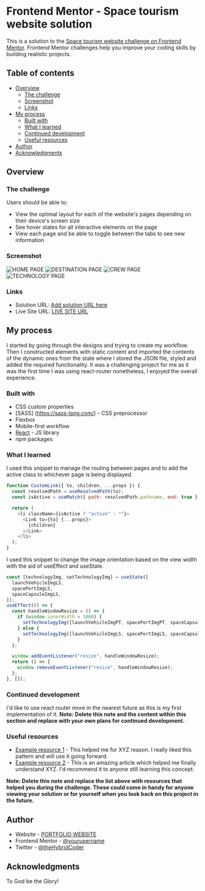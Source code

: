 # Frontend Mentor - Space tourism website solution

This is a solution to the [Space tourism website challenge on Frontend Mentor](https://www.frontendmentor.io/challenges/space-tourism-multipage-website-gRWj1URZ3). Frontend Mentor challenges help you improve your coding skills by building realistic projects.

## Table of contents

- [Overview](#overview)
  - [The challenge](#the-challenge)
  - [Screenshot](#screenshot)
  - [Links](#links)
- [My process](#my-process)
  - [Built with](#built-with)
  - [What I learned](#what-i-learned)
  - [Continued development](#continued-development)
  - [Useful resources](#useful-resources)
- [Author](#author)
- [Acknowledgments](#acknowledgments)

## Overview

### The challenge

Users should be able to:

- View the optimal layout for each of the website's pages depending on their device's screen size
- See hover states for all interactive elements on the page
- View each page and be able to toggle between the tabs to see new information

### Screenshot

![HOME PAGE](./assets/home-desktop.png)
![DESTINATION PAGE](./assets/destination-desktop.png)
![CREW PAGE](./assets/crew-desktop.png)
![TECHNOLOGY PAGE](./assets/tech-desktop.png)

### Links

- Solution URL: [Add solution URL here](https://your-solution-url.com)
- Live Site URL: [LIVE SITE URL](https://olu-space-tourism.netlify.app/)

## My process

I started by going through the designs and trying to create my workflow. Then I constructed elements with static content and imported the contents of the dynamic ones from the state where I stored the JSON file, styled and added the required functionality. It was a challenging project for me as it was the first time I was using react-router nonetheless, I enjoyed the overall experience.

### Built with

- CSS custom properties
- [SASS] (https://sass-lang.com/) - CSS preprocessor
- Flexbox
- Mobile-first workflow
- [React](https://reactjs.org/) - JS library
- npm packages

### What I learned

I used this snippet to manage the routing between pages and to add the active class to whichever page is being displayed.

```js
function CustomLink({ to, children, ...props }) {
  const resolvedPath = useResolvedPath(to);
  const isActive = useMatch({ path: resolvedPath.pathname, end: true });

  return (
    <li className={isActive ? "active" : ""}>
      <Link to={to} {...props}>
        {children}
      </Link>
    </li>
  );
}
```

I used this snippet to change the image orientation based on the view width with the aid of useEffect and useState.

```js
const [technologyImg, setTechnologyImg] = useState([
  launchVehicleImgLS,
  spacePortImgLS,
  spaceCapsuleImgLS,
]);
useEffect(() => {
  const handleWindowResize = () => {
    if (window.innerWidth > 1000) {
      setTechnologyImg([launchVehicleImgPT, spacePortImgPT, spaceCapsuleImgPT]);
    } else {
      setTechnologyImg([launchVehicleImgLS, spacePortImgLS, spaceCapsuleImgLS]);
    }
  };

  window.addEventListener("resize", handleWindowResize);
  return () => {
    window.removeEventListener("resize", handleWindowResize);
  };
}, []);
```

### Continued development

I'd like to use react router more in the nearest future as this is my first implementation of it.
**Note: Delete this note and the content within this section and replace with your own plans for continued development.**

### Useful resources

- [Example resource 1](https://www.example.com) - This helped me for XYZ reason. I really liked this pattern and will use it going forward.
- [Example resource 2](https://www.example.com) - This is an amazing article which helped me finally understand XYZ. I'd recommend it to anyone still learning this concept.

**Note: Delete this note and replace the list above with resources that helped you during the challenge. These could come in handy for anyone viewing your solution or for yourself when you look back on this project in the future.**

## Author

- Website - [PORTFOLIO WEBSITE](https://oludare.netlify.app/)
- Frontend Mentor - [@yourusername](https://www.frontendmentor.io/profile/yourusername)
- Twitter - [@theHybridCoder](https://www.twitter.com/theHybridCoder)

## Acknowledgments

To God be the Glory!

